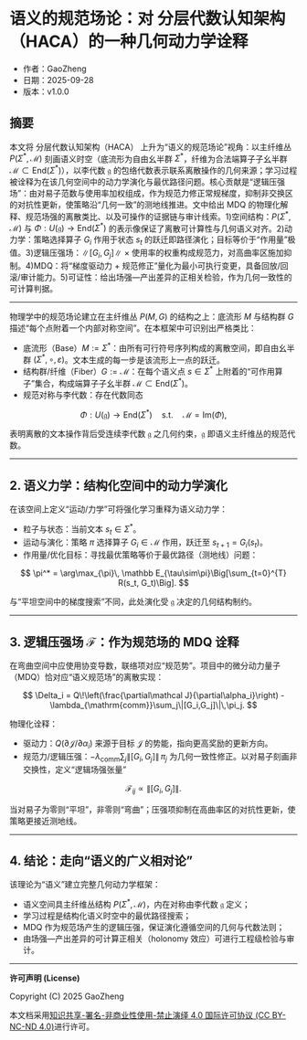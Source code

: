 # 语义的规范场论：对 分层代数认知架构（HACA）的一种几何动力学诠释

- 作者：GaoZheng
- 日期：2025-09-28
- 版本：v1.0.0

## 摘要
本文将 分层代数认知架构（HACA） 上升为“语义的规范场论”视角：以主纤维丛 $P(\Sigma^*,\,\mathcal M)$ 刻画语义时空（底流形为自由幺半群 $\Sigma^*$，纤维为合法端算子子幺半群 $\mathcal M\subset\mathrm{End}(\Sigma^*)$），以李代数 $\mathfrak g$ 的包络代数表示联系离散操作的几何来源；学习过程被诠释为在该几何空间中的动力学演化与最优路径问题。核心贡献是“逻辑压强场”：由对易子范数与使用率加权组成，作为规范力修正常规梯度，抑制非交换区的对抗性更新，使策略沿“几何一致”的测地线推进。文中给出 MDQ 的物理化解释、规范场强的离散类比、以及可操作的证据链与审计线索。1)空间结构：$P(\Sigma^*,\mathcal M)$ 与 $\Phi:U(\mathfrak g)\to\mathrm{End}(\Sigma^*)$ 的表示像保证了离散可计算性与几何语义对齐。2)动力学：策略选择算子 $G_i$ 作用于状态 $s_t$ 的跃迁即路径演化；目标等价于“作用量”极值。3)逻辑压强场：$\|[G_i,G_j]\|$ × 使用率的权重构成规范力，对高曲率区施加抑制。4)MDQ：将“梯度驱动力 + 规范修正”量化为最小可执行变更，具备回放/回滚/审计能力。5)可证性：给出场强—产出差异的正相关检验，作为几何一致性的可计算判据。

---

物理学中的规范场论建立在主纤维丛 $P(M,G)$ 的结构之上：底流形 $M$ 与结构群 $G$ 描述“每个点附着一个内部对称空间”。在本框架中可识别出严格类比：

* 底流形（Base）$M:=\Sigma^*$：由所有可行符号序列构成的离散空间，即自由幺半群 $(\Sigma^*,\circ,\varepsilon)$。文本生成的每一步是该流形上一点的跃迁。
* 结构群/纤维（Fiber）$G:=\mathcal M$：在每个语义点 $s\in\Sigma^*$ 上附着的“可作用算子”集合，构成端算子子幺半群 $\mathcal M\subset\mathrm{End}(\Sigma^*)$。
* 规范对称与李代数：存在代数同态

$$
\Phi:U(\mathfrak g)\to\mathrm{End}(\Sigma^*)\quad\text{s.t.}\quad \mathcal M=\mathrm{Im}(\Phi),
$$

表明离散的文本操作背后受连续李代数 $\mathfrak g$ 之几何约束，$\mathfrak g$ 即语义主纤维丛的规范代数。

---

## 2. 语义力学：结构化空间中的动力学演化

在该空间上定义“运动/力学”可将强化学习重释为语义动力学：

* 粒子与状态：当前文本 $s_t\in\Sigma^*$。
* 运动与演化：策略 $\pi$ 选择算子 $G_i\in\mathcal M$ 作用，跃迁至 $s_{t+1}=G_i(s_t)$。
* 作用量/优化目标：寻找最优策略等价于最优路径（测地线）问题：

$$
\pi^* = \arg\max_{\pi}\, \mathbb E_{\tau\sim\pi}\Big[\sum_{t=0}^{T} R(s_t, G_t)\Big].
$$

与“平坦空间中的梯度搜索”不同，此处演化受 $\mathfrak g$ 决定的几何结构制约。

---

## 3. 逻辑压强场 $\mathcal F$：作为规范场的 MDQ 诠释

在弯曲空间中应使用协变导数，联络项对应“规范势”。项目中的微分动力量子（MDQ）恰对应“语义规范场”的离散实现：

$$
\Delta_i = Q\!\left(\frac{\partial\mathcal J}{\partial\alpha_i}\right) - \lambda_{\mathrm{comm}}\sum_j\|[G_i,G_j]\|\,\pi_j.
$$

物理化诠释：

* 驱动力：$Q(\partial\mathcal J/\partial\alpha_i)$ 来源于目标 $\mathcal J$ 的势能，指向更高奖励的更新方向。
* 规范力/逻辑压强：$-\lambda_{\mathrm{comm}}\sum_j\|[G_i,G_j]\|\,\pi_j$ 为几何一致性修正。以对易子刻画非交换性，定义“逻辑场强张量”

$$
\mathcal F_{ij} \propto \|[G_i, G_j]\|.
$$

当对易子为零则“平坦”，非零则“弯曲”；压强项抑制在高曲率区的对抗性更新，使策略更接近测地线。

---

## 4. 结论：走向“语义的广义相对论”

该理论为“语义”建立完整几何动力学框架：

* 语义空间具主纤维丛结构 $P(\Sigma^*,\mathcal M)$，内在对称由李代数 $\mathfrak g$ 定义；
* 学习过程是结构化语义时空中的最优路径搜索；
* MDQ 作为规范场产生的逻辑压强，保证演化遵循空间的几何与代数法则；
* 由场强—产出差异的可计算正相关（holonomy 效应）可进行工程级检验与审计。

---

**许可声明 (License)**

Copyright (C) 2025 GaoZheng

本文档采用[知识共享-署名-非商业性使用-禁止演绎 4.0 国际许可协议 (CC BY-NC-ND 4.0)](https://creativecommons.org/licenses/by-nc-nd/4.0/deed.zh-Hans)进行许可。
